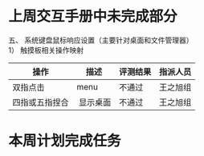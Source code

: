 # 上周交互手册中未完成部分
五、 系统键盘鼠标响应设置（主要针对桌面和文件管理器）  
1） 触摸板相关操作映射  

操作|描述|评测结果|指派人员|
----|------|----|----
双指点击 |menu|不通过|王之旭组
四指或五指捏合| 显示桌面|不通过|王之旭组



# 本周计划完成任务

